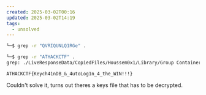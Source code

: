 ```yaml
---
created: 2025-03-02T00:16
updated: 2025-03-02T14:19
tags:
  - unsolved
---
```


```bash
└─$ grep -r "QVRIQUNLQ1RGe" .

└─$ grep -r "ATHACKCTF" .
grep: ./LiveResponseData/CopiedFiles/Houssem0x1/Library/Group Containers/group.com.apple.notes/NoteStore.sqlite-wal: binary file matches
```

```flag
ATHACKCTF{Keych41nDB_&_4utoLog1n_4_the_WIN!!!}
```

Couldn't solve it, turns out theres a keys file that has to be decrypted.